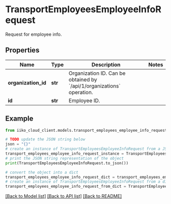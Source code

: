 # TransportEmployeesEmployeeInfoRequest

Request for employee info.

## Properties

Name | Type | Description | Notes
------------ | ------------- | ------------- | -------------
**organization_id** | **str** | Organization ID.                Can be obtained by &#x60;/api/1/organizations&#x60; operation. | 
**id** | **str** | Employee ID. | 

## Example

```python
from iiko_cloud_client.models.transport_employees_employee_info_request import TransportEmployeesEmployeeInfoRequest

# TODO update the JSON string below
json = "{}"
# create an instance of TransportEmployeesEmployeeInfoRequest from a JSON string
transport_employees_employee_info_request_instance = TransportEmployeesEmployeeInfoRequest.from_json(json)
# print the JSON string representation of the object
print(TransportEmployeesEmployeeInfoRequest.to_json())

# convert the object into a dict
transport_employees_employee_info_request_dict = transport_employees_employee_info_request_instance.to_dict()
# create an instance of TransportEmployeesEmployeeInfoRequest from a dict
transport_employees_employee_info_request_from_dict = TransportEmployeesEmployeeInfoRequest.from_dict(transport_employees_employee_info_request_dict)
```
[[Back to Model list]](../README.md#documentation-for-models) [[Back to API list]](../README.md#documentation-for-api-endpoints) [[Back to README]](../README.md)


